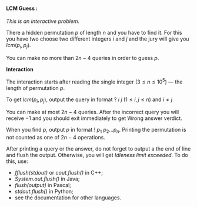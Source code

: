 #### LCM Guess :

*This is an interactive problem.*

There a hidden permutation $p$ of length $n$ and you have to find it. For this you have two choose two different integers $i$ and $j$ and the jury will give you $lcm(p_{i}, p_{j})$.

You can make no more than $2n-4$ queries in order to guess $p$.

**Interaction**

The interaction starts after reading the single integer $(3 \le n \le 10^{5})$ — the length of permutation $p$.

To get $lcm(p_{i}, p_{j})$, output the query in format $? \ i \  j$ $(1 \le i, j \le n)$ and $i \neq j$

You can make at most $2n-4$ queries. After the incorrect query you will receive $-1$ and you should exit immediately to get Wrong answer verdict.

When you find $p$, output $p$ in format $! \ p_{1} \ p_{2} ...  p_{n}$. Printing the permutation is not counted as one of $2n-4$ operations.

After printing a query or the answer, do not forget to output a the end of line and flush the output. Otherwise, you will get *Idleness limit exceeded*. To do this, use:

- *fflush(stdout)* or *cout.flush()* in C++;
- *System.out.flush()* in Java;
- *flush(output)* in Pascal;
- *stdout.flush()* in Python;
- see the documentation for other languages.
